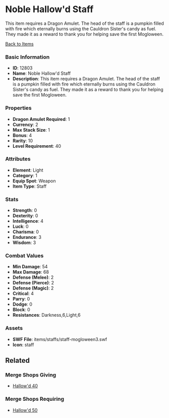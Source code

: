 # Noble Hallow'd Staff

This item requires a Dragon Amulet. The head of the staff is a pumpkin filled with fire which eternally burns using the Cauldron Sister's candy as fuel. They made it as a reward to thank you for helping save the first Mogloween.

[Back to Items](../items.md)

### Basic Information

- **ID**: 12803
- **Name**: Noble Hallow&#039;d Staff
- **Description**: This item requires a Dragon Amulet. The head of the staff is a pumpkin filled with fire which eternally burns using the Cauldron Sister&#039;s candy as fuel. They made it as a reward to thank you for helping save the first Mogloween.

### Properties

- **Dragon Amulet Required**: 1
- **Currency**: 2
- **Max Stack Size**: 1
- **Bonus**: 4
- **Rarity**: 10
- **Level Requirement**: 40

### Attributes

- **Element**: Light
- **Category**: 1
- **Equip Spot**: Weapon
- **Item Type**: Staff

### Stats

- **Strength**: 0
- **Dexterity**: 0
- **Intelligence**: 4
- **Luck**: 0
- **Charisma**: 0
- **Endurance**: 3
- **Wisdom**: 3

### Combat Values

- **Min Damage**: 54
- **Max Damage**: 68
- **Defense (Melee)**: 2
- **Defense (Pierce)**: 2
- **Defense (Magic)**: 2
- **Critical**: 4
- **Parry**: 0
- **Dodge**: 0
- **Block**: 0
- **Resistances**: Darkness,6,Light,6

### Assets

- **SWF File**: items/staffs/staff-mogloween3.swf
- **Icon**: staff

## Related

### Merge Shops Giving

- [Hallow'd 40](../merge-shops/223-hallow-d-40.md)

### Merge Shops Requiring

- [Hallow'd 50](../merge-shops/224-hallow-d-50.md)

